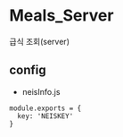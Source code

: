 # Meals_Server
급식 조회(server)

## config

* neisInfo.js
```
module.exports = {
  key: 'NEISKEY'
}
```
